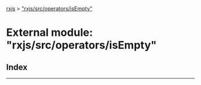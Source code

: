 [rxjs](../README.md) > ["rxjs/src/operators/isEmpty"](../modules/_rxjs_src_operators_isempty_.md)

# External module: "rxjs/src/operators/isEmpty"

## Index

---

